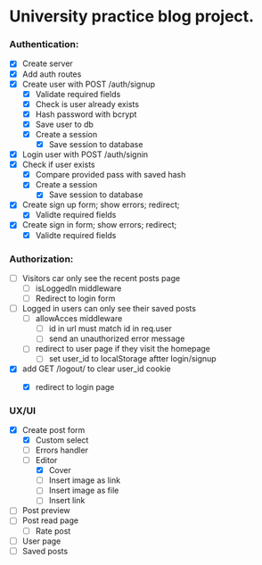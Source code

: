 # University practice blog project.

### Authentication:
* [x] Create server
* [x] Add auth routes
* [x] Create user with POST /auth/signup
  * [x] Validate required fields
  * [x] Check is user already exists
  * [x] Hash password with bcrypt
  * [x] Save user to db
  * [x] Create a session
    * [x] Save session to database
 * [x] Login user with POST /auth/signin
  * [x] Check if user exists
    * [x] Compare provided pass with saved hash
    * [x] Create a session
      * [x] Save session to database
* [x] Create sign up form; show errors; redirect;
  * [x] Validte required fields
* [x] Create sign in form; show errors; redirect;
  * [x] Validte required fields

### Authorization: 
* [ ] Visitors car only see the recent posts page
  * [ ] isLoggedIn middleware
  * [ ] Redirect to login form
* [ ] Logged in users can only see their saved posts
  * [ ] allowAcces middleware
    * [ ] id in url must match id in req.user
    * [ ] send an unauthorized error message
  * [ ] redirect to user page if they visit the homepage
    * [ ] set user_id to localStorage aftter login/signup
* [x] add GET /logout/ to clear user_id cookie
  * [x] redirect to login page  


### UX/UI
* [x] Create post form
  * [x] Custom select
  * [ ] Errors handler
  * [ ] Editor
    * [x] Cover
    * [ ] Insert image as link
    * [ ] Insert image as file
    * [ ] Insert link

* [ ] Post preview
* [ ] Post read page
  * [ ] Rate post
* [ ] User page
* [ ] Saved posts
